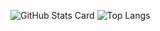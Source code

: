 ![GitHub Stats Card](https://github-readme-stats.vercel.app/api?username=dodobird181&theme=radical&hide_border=true&count_private=true&show_icons=true)
![Top Langs](https://github-readme-stats.vercel.app/api/top-langs/?username=dodobird181&theme=radical&hide_border=true&layout=compact)
